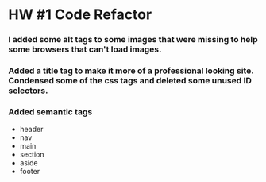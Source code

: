 # HW #1 Code Refactor

### I added some alt tags to some images that were missing to help some browsers that can't load images. 

### Added a title tag to make it more of a professional looking site. Condensed some of the css tags and deleted some unused ID selectors.

### Added semantic tags

* header
* nav 
* main
* section
* aside
* footer 